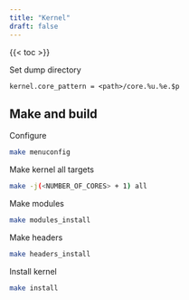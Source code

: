 ```yaml
---
title: "Kernel"
draft: false
---
```


{{< toc >}}

Set dump directory

```text
kernel.core_pattern = <path>/core.%u.%e.$p
```

## Make and build

Configure

```bash
make menuconfig
```

Make kernel all targets

```bash
make -j(<NUMBER_OF_CORES> + 1) all
```

Make modules

```bash
make modules_install
```

Make headers

```bash
make headers_install
```

Install kernel

```bash
make install
```
